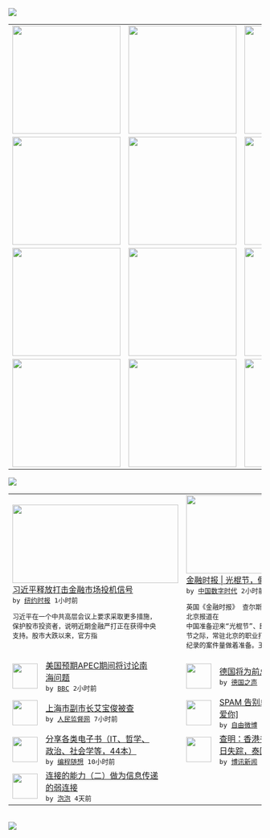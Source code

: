 

<a href="https://github.com/greatfire/z/raw/master/FreeBrowser.apk"><img src="https://raw.githubusercontent.com/greatfire/wiki/master/x/header.png" /></a><table><tr><td width="262" align="center" valign="center"><a href="https://github.com/greatfire/wiki/wiki/nyt" title="纽约时报中文网 国际纵览"><img src="https://raw.githubusercontent.com/greatfire/wiki/master/x/nyt_flag.png" width="215"/></a></td><td width="262" align="center" valign="center"><a href="https://github.com/greatfire/wiki/wiki/dw" title=""><img src="https://raw.githubusercontent.com/greatfire/wiki/master/x/dw_flag.png" width="215"/></a></td><td width="262" align="center" valign="center"><a href="https://github.com/greatfire/wiki/wiki/rmjd" title=""><img src="https://raw.githubusercontent.com/greatfire/wiki/master/x/rmjd_flag.png" width="215"/></a></td></tr><tr><td width="262" align="center" valign="center"><a href="https://github.com/paopaonetizen/website" title="泡泡 - 未经审查的互联网信息"><img src="https://raw.githubusercontent.com/greatfire/wiki/master/x/pp_flag.png" width="215"/></a></td><td width="262" align="center" valign="center"><a href="https://github.com/getlantern/mirror" title="以及自由微博和GreatFire.org官方中文论坛"><img src="https://raw.githubusercontent.com/greatfire/wiki/master/x/lantern_flag.png" width="215"/></a></td><td width="262" align="center" valign="center"><a href="https://github.com/cdtmirrors/m/" title=""><img src="https://raw.githubusercontent.com/greatfire/wiki/master/x/cdt_flag.png" width="215"/></a></td></tr><tr><td width="262" align="center" valign="center"><a href="https://github.com/program-think/blog" title="编程随想的博客"><img src="https://raw.githubusercontent.com/greatfire/wiki/master/x/pt_flag.png" width="215"/></a></td><td width="262" align="center" valign="center"><a href="https://github.com/greatfire/wiki/wiki/bbc" title=""><img src="https://raw.githubusercontent.com/greatfire/wiki/master/x/bbc_flag.png" width="215"/></a></td><td width="262" align="center" valign="center"><a href="https://github.com/freeweibo/s" title="自由微博 - 匿名和不受屏蔽的新浪微博搜索"><img src="https://raw.githubusercontent.com/greatfire/wiki/master/x/fw_flag.png" width="215"/></a></td></tr><tr><td width="262" align="center" valign="center"><a href="https://github.com/greatfire/wiki/wiki/google" title=""><img src="https://raw.githubusercontent.com/greatfire/wiki/master/x/google_flag.png" width="215"/></a></td><td width="262" align="center" valign="center"><a href="https://github.com/bxnews/boxun" title=""><img src="https://raw.githubusercontent.com/greatfire/wiki/master/x/bx_flag.png" width="215"/></a></td><td width="262" align="center" valign="center"><a href="https://github.com/greatfire/wiki/wiki/open-source" title="欢迎访问GreatFire.org开发者项目网站"><img src="https://raw.githubusercontent.com/greatfire/wiki/master/x/open-source_flag.png" width="215"/></a></td></tr></table><img src="https://raw.githubusercontent.com/greatfire/wiki/master/x/newsfeed text.png" /><table cols="4"><tr><td colspan="2" width="380"><a href="https://d3qlz4p8smvoli.cloudfront.net/business/20151111/c11chinaecon/"><img src="https://raw.githubusercontent.com/greatfire/wiki/master/x/nyt_logo_b.png" width="330" height="156"/></a></br><a href="https://d3qlz4p8smvoli.cloudfront.net/business/20151111/c11chinaecon/">习近平释放打击金融市场投机信号</a></br><kbd> by <a href="http://m.cn.nytimes.com/">纽约时报</a> 1小时前 </kbd></br><pre>习近平在一个中共高层会议上要求采取更多措施，<br/>保护股市投资者，说明近期金融严打正在获得中央<br/>支持。股市大跌以来，官方指</pre></td><td colspan="2" width="380"><a href="http://feedproxy.google.com/~r/chinadigitaltimes/IyPt/~3/GTc0Zq2JXEc/"><img src="http://chinadigitaltimes.net/chinese/files/2015/11/124564178.jpg" width="330" height="156"/></a></br><a href="http://feedproxy.google.com/~r/chinadigitaltimes/IyPt/~3/GTc0Zq2JXEc/">金融时报 | 光棍节，假货节？</a></br><kbd> by <a href="http://chinadigitaltimes.net/chinese/">中国数字时代</a> 2小时前 </kbd></br><pre>英国《金融时报》 查尔斯•克洛弗 北京报道在<br/>中国准备迎来“光棍节”、即全球最大的网上购物<br/>节之际，常驻北京的职业打假人王海也在为迎接创<br/>纪录的案件量做着准备。王海处...</pre></td></tr><tr><td><img src="http://a.files.bbci.co.uk/worldservice/live/assets/images/2015/11/10/151110223623_wang_yi_meets_benigno_aquino_iii_144x81_epa_nocredit.jpg" width="50" height="50"/></td><td width="280"><a href="http://www.bbc.com/zhongwen/simp/china/2015/11/151110_us_apec_china_sea">美国预期APEC期间将讨论南<br/>海问题</a></br><kbd> by <a href="http://www.bbc.co.uk/zhongwen/simp">BBC</a> 2小时前 </kbd></td><td><img src="http://www.dw.com/image/0,,18689209_302,00.jpg" width="50" height="50"/></td><td width="280"><a href="http://dw.com/p/1H3fO?maca=chi-GK-text-greatfire-all-chinese-15625-xml-mrss">德国将为前总理施密特举行国葬</a></br><kbd> by <a href="http://dw.de">德国之声</a> 6小时前 </kbd></td></tr><tr><td><img src="http://www.rmjdw.com/uploads/allimg/151110/164UT035-0.jpg" width="50" height="50"/></td><td width="280"><a href="http://www.rmjdw.com//yongguandangan/20151110/15232.html">上海市副市长艾宝俊被查 </a></br><kbd> by <a href="http://www.rmjdw.com/">人民监督网</a> 7小时前 </kbd></td><td><img src="https://raw.githubusercontent.com/greatfire/wiki/master/x/fw_logo.png" width="50" height="50"/></td><td width="280"><a href="https://freeweibo.com/weibo/3907789678643165">SPAM 告别单身找女巫！[<br/>爱你]</a></br><kbd> by <a href="https://freeweibo.com/">自由微博</a> 8小时前 </kbd></td></tr><tr><td><img src="https://raw.githubusercontent.com/greatfire/wiki/master/x/pt_logo.png" width="50" height="50"/></td><td width="280"><a href="http://feedproxy.google.com/~r/programthink/~3/jCW8wNXElSc/share-books.html">分享各类电子书（IT、哲学、<br/>政治、社会学等，44本）</a></br><kbd> by <a href="http://program-think.blogspot.com">编程随想</a> 10小时前 </kbd></td><td><img src="http://www.boxun.com/news/images/2015/11/201511101944intl1.jpg" width="50" height="50"/></td><td width="280"><a href="http://www.boxun.com/news/gb/intl/2015/11/201511101944.shtml">查明：香港书商阿海10月17<br/>日失踪，泰国物业今报警...</a></br><kbd> by <a href="http://www.boxun.com">博讯新闻</a> 1天前 </kbd></td></tr><tr><td><img src="https://raw.githubusercontent.com/greatfire/wiki/master/x/pp_logo.png" width="50" height="50"/></td><td width="280"><a href="https://pao-pao.net/article/633">连接的能力（二）做为信息传递<br/>的弱连接</a></br><kbd> by <a href="https://pao-pao.net">泡泡</a> 4天前 </kbd></td></table></br><a href="https://github.com/greatfire/z/raw/master/FreeBrowser.apk"><img src="https://raw.githubusercontent.com/greatfire/wiki/master/x/download app.png" /></a>